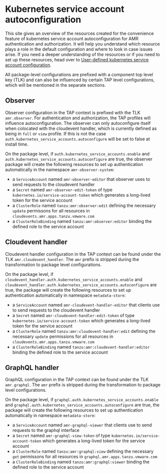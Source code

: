 # Kubernetes service account autoconfiguration

This site gives an overview of the resources created for the convenience feature of kubernetes service account autoconfiguration for AMR authentication and authorization. It will help you understand which resource plays a role in the default configuration and where to look in case issues arise. If you need a deeper understanding of the resources or if you need to set up these resources, head over to [User-defined kubernetes service account configuration](scst-store/amr/auth-k8s-sa-user-defined.hbs.md). 

All package-level configurations are prefixed with a component top level key (TLK) and can also be influenced by certain TAP level configurations, which will be mentioned in the separate sections.


## Observer

Observer configuration in the TAP context is prefixed with the TLK `amr.observer`. 
For authentication and authorization, the TAP profiles will influence autoconfiguration. The observer can only autoconfigure itself when colocated with the cloudevent handler, which is currently defined as being in `full` or `view` profile. If this is not the case `auth.kubernetes_service_accounts.autoconfigure` will be set to false at install time.

On the package level, if `auth.kubernetes_service_accounts.enable` and `auth.kubernetes_service_accounts.autoconfigure` are true, the observer package will create the following resources to set up authentication automatically in the namespace `amr-observer-system`:

* a `ServiceAccount` named `amr-observer-editor` that observer uses to send requests to the cloudevent handler
* a `Secret` named `amr-observer-edit-token` of type `kubernetes.io/service-account-token` which generates a long-lived token for the service account
* a `ClusterRole` named `tanzu:amr:observer:edit` defining the necessary `update` permissons for all resources in `cloudevents.amr.apps.tanzu.vmware.com`
* a `ClusterRoleBinding` named `tanzu:amr:observer:editor` binding the defined role to the service account


## Cloudevent handler

Cloudevent handler configuration in the TAP context can be found under the TLK `amr.cloudevent_handler`. The `amr` prefix is stripped during the transformation to package level configurations.

On the package level, if `cloudevent_handler.auth.kubernetes_service_accounts.enable` and `cloudevent_handler.auth.kubernetes_service_accounts.autoconfigure` are true, the package will create the following resources to set up authentication automatically in namespace `metadata-store`:

* a `ServiceAccount` named `amr-cloudevent-handler-editor` that clients use to send requests to the cloudevent handler
* a `Secret` named `amr-cloudevent-handler-edit-token` of type `kubernetes.io/service-account-token` which generates a long-lived token for the service account
* a `ClusterRole` named `tanzu:amr:cloudevent-handler:edit` defining the necessary `update` permissions for all resources in `cloudevents.amr.apps.tanzu.vmware.com`
* a `ClusterRoleBinding` named `tanzu:amr:cloudevent-handler:editor` binding the defined role to the service account


## GraphQL handler

GraphQL configuration in the TAP context can be found under the TLK `amr.graphql`. The `amr` prefix is stripped during the transformation to package level configurations.

On the package level, if `graphql.auth.kubernetes_service_accounts.enable` and `graphql.auth.kubernetes_service_accounts.autoconfigure` are true, the package will create the following resources to set up authentication automatically in namespace `metadata-store`:

* a `ServiceAccount` named `amr-graphql-viewer` that clients use to send requests to the graphql interface
* a `Secret` named `amr-graphql-view-token` of type `kubernetes.io/service-account-token` which generates a long-lived token for the service account
* a `ClusterRole` named `tanzu:amr:graphql:view` defining the necessary `get` permissons for all resources in `graphql.amr.apps.tanzu.vmware.com`
* a `ClusterRoleBinding` named `tanzu:amr:graphql:viewer` binding the defined role to the service account
